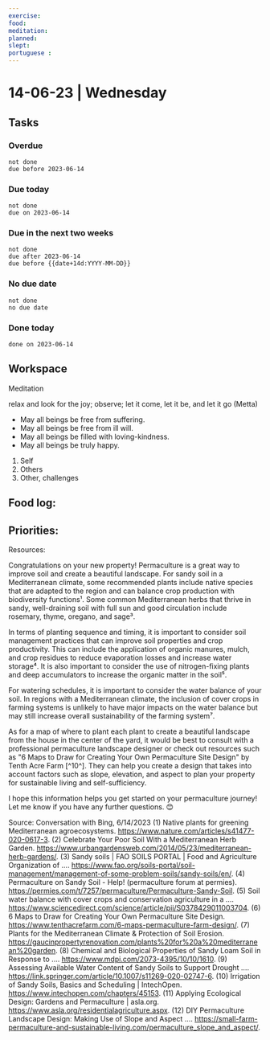 ```yaml
---
exercise: 
food:
meditation:
planned:
slept:
portuguese :
---
```


# 14-06-23 | Wednesday

## Tasks
### Overdue
```tasks
not done
due before 2023-06-14
```

### Due today
```tasks
not done
due on 2023-06-14
```

### Due in the next two weeks
```tasks
not done
due after 2023-06-14
due before {{date+14d:YYYY-MM-DD}}
```

### No due date
```tasks
not done
no due date
```

### Done today
```tasks
done on 2023-06-14
```

## Workspace

Meditation 

relax and look for the joy; observe; let it come, let it be, and let it go
(Metta)
-   May all beings be free from suffering.
-   May all beings be free from ill will.
-   May all beings be filled with loving-kindness.
-   May all beings be truly happy.

1. Self
2. Others
3. Other, challenges

Food log:
- 

Priorities:
- 

Resources:


Congratulations on your new property! Permaculture is a great way to improve soil and create a beautiful landscape. For sandy soil in a Mediterranean climate, some recommended plants include native species that are adapted to the region and can balance crop production with biodiversity functions¹. Some common Mediterranean herbs that thrive in sandy, well-draining soil with full sun and good circulation include rosemary, thyme, oregano, and sage³.

In terms of planting sequence and timing, it is important to consider soil management practices that can improve soil properties and crop productivity. This can include the application of organic manures, mulch, and crop residues to reduce evaporation losses and increase water storage⁴. It is also important to consider the use of nitrogen-fixing plants and deep accumulators to increase the organic matter in the soil⁵.

For watering schedules, it is important to consider the water balance of your soil. In regions with a Mediterranean climate, the inclusion of cover crops in farming systems is unlikely to have major impacts on the water balance but may still increase overall sustainability of the farming system⁷.

As for a map of where to plant each plant to create a beautiful landscape from the house in the center of the yard, it would be best to consult with a professional permaculture landscape designer or check out resources such as "6 Maps to Draw for Creating Your Own Permaculture Site Design" by Tenth Acre Farm [^10^]. They can help you create a design that takes into account factors such as slope, elevation, and aspect to plan your property for sustainable living and self-sufficiency.

I hope this information helps you get started on your permaculture journey! Let me know if you have any further questions. 😊

Source: Conversation with Bing, 6/14/2023
(1) Native plants for greening Mediterranean agroecosystems. https://www.nature.com/articles/s41477-020-0617-3.
(2) Celebrate Your Poor Soil With a Mediterranean Herb Garden. https://www.urbangardensweb.com/2014/05/23/mediterranean-herb-gardens/.
(3) Sandy soils | FAO SOILS PORTAL | Food and Agriculture Organization of .... https://www.fao.org/soils-portal/soil-management/management-of-some-problem-soils/sandy-soils/en/.
(4) Permaculture on Sandy Soil - Help! (permaculture forum at permies). https://permies.com/t/7257/permaculture/Permaculture-Sandy-Soil.
(5) Soil water balance with cover crops and conservation agriculture in a .... https://www.sciencedirect.com/science/article/pii/S0378429011003704.
(6) 6 Maps to Draw for Creating Your Own Permaculture Site Design. https://www.tenthacrefarm.com/6-maps-permaculture-farm-design/.
(7) Plants for the Mediterranean Climate & Protection of Soil Erosion. https://gaucinpropertyrenovation.com/plants%20for%20a%20mediterranean%20garden.
(8) Chemical and Biological Properties of Sandy Loam Soil in Response to .... https://www.mdpi.com/2073-4395/10/10/1610.
(9) Assessing Available Water Content of Sandy Soils to Support Drought .... https://link.springer.com/article/10.1007/s11269-020-02747-6.
(10) Irrigation of Sandy Soils, Basics and Scheduling | IntechOpen. https://www.intechopen.com/chapters/45153.
(11) Applying Ecological Design: Gardens and Permaculture | asla.org. https://www.asla.org/residentialagriculture.aspx.
(12) DIY Permaculture Landscape Design: Making Use of Slope and Aspect .... https://small-farm-permaculture-and-sustainable-living.com/permaculture_slope_and_aspect/.